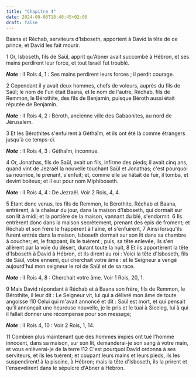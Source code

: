 ```yaml
---
title: "Chapitre 4"
date: 2024-09-06T18:40:45+02:00
draft: false
---
```



Baana et Réchab, serviteurs d’Isboseth, apportent à David la tête de ce prince, et David les fait mourir.


1 Or, Isboseth, fils de Saül, apprit qu'Abner avait succombé à Hébron, et ses mains perdirent leur force, et tout Israël fut troublé.

***Note*** :  II Rois 4, 1 : Ses mains perdirent leurs forces ; il perdit courage.

2 Cependant il y avait deux hommes, chefs de voleurs, auprès du fils de Saül; le nom de l'un était Baana, et le nom de l'autre, Réchab, fils de Remmon, le Bérothite, des fils de Benjamin, puisque Béroth aussi était réputée de Benjamin.

***Note*** :  II Rois 4, 2 : Béroth, ancienne ville des Gabaonites, au nord de Jérusalem.

3 Et les Bérothites s'enfuirent à Géthaïm, et ils ont été là comme étrangers jusqu'à ce temps-ci.

***Note*** :  II Rois 4, 3 : Géthaïm, inconnue.

4 Or, Jonathas, fils de Saül, avait un fils, infirme des pieds; il avait cinq ans, quand vint de Jezraël la nouvelle touchant Saül et Jonathas; c'est pourquoi sa nourrice, le prenant, s'enfuit; et, comme elle se hâtait de fuir, il tomba, et devint boiteux; et il eut pour nom Miphiboseth.

***Note*** :  II Rois 4, 4 : De Jezraël. Voir 2 Rois, 4, 4.


5 Etant donc venus, les fils de Remmon, le Bérothite, Réchab et Baana, entrèrent, à la chaleur du jour, dans la maison d'Isboseth, qui dormait sur son lit à midi; et la portière de la maison, vannant du blé, s'endormit. 6 Ils entrèrent donc dans la maison secrètement, prenant des épis de froment; et Réchab et son frère le frappèrent à l'aîne, et s'enfuirent, 7 Ainsi lorsqu'ils furent entrés dans la maison, Isboseth dormait sur son lit dans sa chambre à coucher; et, le frappant, ils le tuèrent ; puis, sa tête enlevée, ils s'en allèrent par la voie du désert, durant toute la nuit, 8 Et ils apportèrent la tête d'Isboseth à David à Hébron, et ils dirent au roi : Voici la tête d'Isboseth, fils de Saül, votre ennemi, qui cherchait votre âme : et le Seigneur a vengé aujourd'hui mon seigneur le roi de Saül et de sa race.

***Note*** :  II Rois 4, 8 : Cherchait votre âme. Voir 1 Rois, 20, 1.

9 Mais David répondant à Réchab et à Baana son frère, fils de Remmon, le Bérothite, il leur dit : Le Seigneur vit, lui qui a délivré mon âme de toute angoisse !10 Celui qui m'avait annoncé et dit : Saül est mort, et qui pensait qu'il annonçait une heureuse nouvelle, je le pris et le tuai à Siceleg, lui à qui il fallait donner une récompense pour son message;

***Note*** :  II Rois 4, 10 : Voir 2 Rois, 1, 14.

11 Combien plus maintenant que des hommes impies ont tué l'homme innocent, dans sa maison, sur son lit, demanderai-je son sang à votre main, et vous enlèverai-je de la terre !12 C'est pourquoi David ordonna à ses serviteurs, et ils les tuèrent; et coupant leurs mains et leurs pieds, ils les suspendirent! à la piscine, à Hébron; mais la tête d'Isboseth, ils la prirent et l'ensevelirent dans le sépulcre d'Abner à Hébron.

